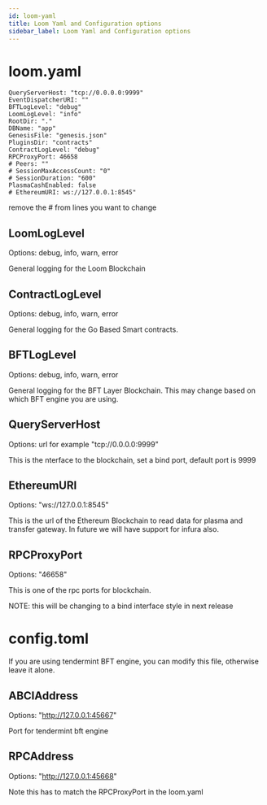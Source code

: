 ```yaml
---
id: loom-yaml
title: Loom Yaml and Configuration options
sidebar_label: Loom Yaml and Configuration options
---
```


# loom.yaml

```
QueryServerHost: "tcp://0.0.0.0:9999"
EventDispatcherURI: ""
BFTLogLevel: "debug"
LoomLogLevel: "info"
RootDir: "."
DBName: "app"
GenesisFile: "genesis.json"
PluginsDir: "contracts"
ContractLogLevel: "debug"
RPCProxyPort: 46658
# Peers: ""
# SessionMaxAccessCount: "0"
# SessionDuration: "600"
PlasmaCashEnabled: false
# EthereumURI: ws://127.0.0.1:8545"
```
remove the # from lines you want to change

## LoomLogLevel

Options: debug, info, warn, error

General logging for the Loom Blockchain


## ContractLogLevel

Options: debug, info, warn, error

General logging for the Go Based Smart contracts.

## BFTLogLevel

Options: debug, info, warn, error

General logging for the BFT Layer Blockchain. This may change based on which BFT engine you are using.

## QueryServerHost

Options: url for example "tcp://0.0.0.0:9999"

This is the nterface to the blockchain, set a bind port, default port is 9999 


## EthereumURI

Options: "ws://127.0.0.1:8545"

This is the url of the Ethereum Blockchain to read data for plasma and transfer gateway.
In future we will have support for infura also.

## RPCProxyPort

Options: "46658"

This is one of the rpc ports for blockchain.

NOTE: this will be changing to a bind interface style in next release


# config.toml

If you are using tendermint BFT engine, you can modify this file, otherwise leave it alone.

## ABCIAddress

Options: "http://127.0.0.1:45667"

Port for tendermint bft engine

## RPCAddress

Options: "http://127.0.0.1:45668"

Note this has to match the RPCProxyPort in the loom.yaml